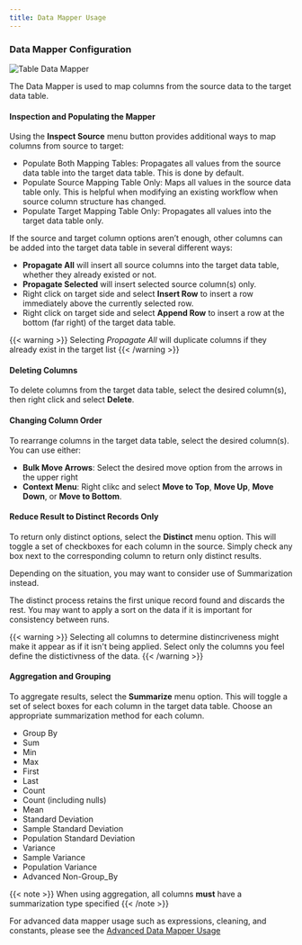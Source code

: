 ```yaml
---
title: Data Mapper Usage
---
```


### Data Mapper Configuration

![Table Data Mapper](/images/table_data_mapper.png)

The Data Mapper is used to map columns from the source data to the target data table.

#### Inspection and Populating the Mapper

Using the **Inspect Source** menu button provides additional ways to map columns from source to target:

* Populate Both Mapping Tables: Propagates all values from the source data table into the target data table. This is done by default.
* Populate Source Mapping Table Only: Maps all values in the source data table only. This is helpful when modifying an existing workflow when source column structure has changed.
* Populate Target Mapping Table Only: Propagates all values into the target data table only.

If the source and target column options aren’t enough, other columns can be added into the target data table in several different ways:

* **Propagate All** will insert all source columns into the target data table, whether they already existed or not.
* **Propagate Selected** will insert selected source column(s) only.
* Right click on target side and select **Insert Row** to insert a row immediately above the currently selected row.
* Right click on target side and select **Append Row** to insert a row at the bottom (far right) of the target data table.

{{< warning >}}
Selecting *Propagate All* will duplicate columns if they already exist in the target list
{{< /warning >}}

#### Deleting Columns

To delete columns from the target data table, select the desired column(s), then right click and select **Delete**.

#### Changing Column Order

To rearrange columns in the target data table, select the desired column(s).  You can use either:
* **Bulk Move Arrows**: Select the desired move option from the arrows in the upper right
* **Context Menu**: Right clikc and select **Move to Top**, **Move Up**, **Move Down**, or **Move to Bottom**.

#### Reduce Result to Distinct Records Only

To return only distinct options, select the **Distinct** menu option. This will toggle a set of checkboxes for each column in the source. Simply check any box next to the corresponding column to return only distinct results.

Depending on the situation, you may want to consider use of Summarization instead.

The distinct process retains the first unique record found and discards the rest.  You may want to apply a sort on the data if it is important for consistency between runs.

{{< warning >}}
Selecting all columns to determine distincriveness might make it appear as if it isn't being applied.  Select only the columns you feel define the distictivness of the data.
{{< /warning >}}

#### Aggregation and Grouping

To aggregate results, select the **Summarize** menu option. This will toggle a set of select boxes for each column in the target data table. Choose an appropriate summarization method for each column.

- Group By
- Sum
- Min
- Max
- First
- Last
- Count
- Count (including nulls)
- Mean
- Standard Deviation
- Sample Standard Deviation
- Population Standard Deviation
- Variance
- Sample Variance
- Population Variance
- Advanced Non-Group_By


{{< note >}}
When using aggregation, all columns **must** have a summarization type specified
{{< /note >}}

For advanced data mapper usage such as expressions, cleaning, and constants, please see the [Advanced Data Mapper Usage](/docs/workflow-steps/common/advanced-data-mapper-usage)
